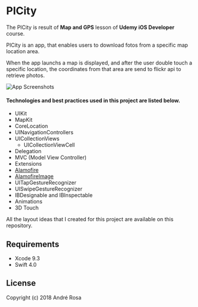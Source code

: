 


# PICity  
  
The PICity is result of **Map and GPS** lesson of **Udemy iOS Developer** course.  
  
PICity is an app, that enables users to download fotos from a specific map location area.  

When the app launchs a map is displayed, and after the user double touch a specific location, the coordinates from that area are send to flickr api to retrieve photos.

![App Screenshots](https://raw.githubusercontent.com/andrerosa189/PICity/master/resources/images/app-images.png)
  
#### Technologies and best practices used in this project are listed below.  
  
- UIKit  
- MapKit
- CoreLocation
- UINavigationControllers  
- UICollectionViews
	- UICollectionViewCell
- Delegation  
- MVC (Model View Controller)    
- Extensions  
- [Alamofire](https://github.com/Alamofire/Alamofire)
- [AlamofireImage](https://github.com/Alamofire/AlamofireImage)
- UITapGestureRecognizer
- UISwipeGestureRecognizer
- IBDesignable and IBInspectable
- Animations
- 3D Touch

All the layout ideas that I created for this project are available on this repository.  


## Requirements

 - Xcode 9.3
 - Swift 4.0

## License

Copyright (c) 2018 André Rosa
